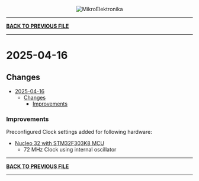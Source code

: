 
<p align="center">
  <img src="http://www.mikroe.com/img/designs/beta/logo_small.png?raw=true" alt="MikroElektronika"/>
</p>

---

**[BACK TO PREVIOUS FILE](../changelog.md)**

---

# 2025-04-16

## Changes

- [2025-04-16](#2025-04-16)
  - [Changes](#changes)
    + [Improvements](#improvements)

### Improvements

Preconfigured Clock settings added for following hardware:

+ [Nucleo 32 with STM32F303K8 MCU](https://www.st.com/content/st_com/en/products/evaluation-tools/product-evaluation-tools/mcu-mpu-eval-tools/stm32-mcu-mpu-eval-tools/stm32-nucleo-boards/nucleo-f303k8.html)
  + 72 MHz Clock using internal oscillator

---

**[BACK TO PREVIOUS FILE](../changelog.md)**

---
